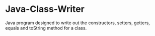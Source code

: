 # Java-Class-Writer
Java program designed to write out the constructors, setters, getters, equals and toString method for a class.
